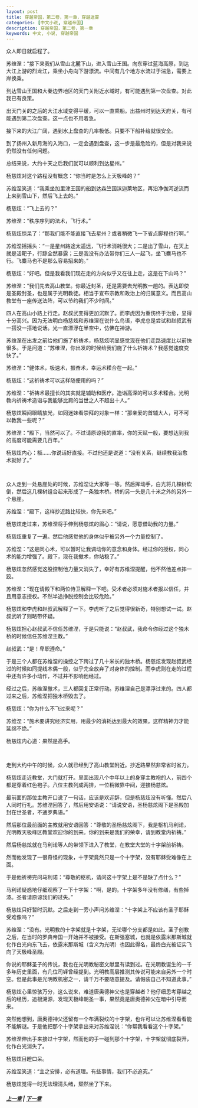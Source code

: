 ```yaml
---
layout: post
title: 穿越帝国，第二卷，第一章，穿越迷雾
categories: [中文小说, 穿越帝国]
description: 穿越帝国，第二卷，第一章
keywords: 中文, 小说, 穿越帝国
---
```


众人即日就启程了。

苏维涅：“接下来我们从雪山北麓下山，进入雪山王国。向东穿过蓝海高原，到达大江上游的烈龙江，乘坐小舟向下游漂流。中间有几个地方水流过于湍急，需要上岸换乘。

到达雪山王国和大秦边界地区的天门关附近水域时，有可能遇到第一次盘查。对此我已有良策。

出天门关的之后的大江水域变得平缓，可以一直乘船。出益州时到达天府关，有可能遇到第二次盘查。这一点也不用着急。

接下来的大江广阔，遇到水上盘查的几率极低。只要不下船补给就很安全。

到了扬州入新月海的入海口，一定会遇到盘查，这一步是最危险的，但是对我来说仍然没有任何问题。

总结来说，大约十天之后我们就可以顺利到达星州。”

杨慈炫对这个路程没有概念：“你当时是怎么上天极峰的？”

苏维涅笑道：“我乘坐加里津王国的船到达森竺国滨迦莱地区，再沿净伽河逆流而上来到雪山下，然后飞上去的。”

杨慈炫：“飞上去的？”

苏维涅：“秩序序列的法术，飞行术。”

杨慈炫惊呆了：“那我们能不能直接飞去星州？或者稍微飞一下省点脚程也行啊。”

苏维涅摇摇头：“一是星州路途太遥远，飞行术消耗很大；二是出了雪山，在天上就是活靶子，行踪全然暴露；三是我没有办法带你们三人一起飞，坐飞麋马也不行。飞麋马也不是那么容易招来的。”

杨慈炫：“好吧。但是我看我们现在走的方向似乎又在往上走，这是在下山吗？”

苏维涅：“我们先去高山教堂。你最近封圣，还是需要去光明教一趟的。表达即使是圣殿封圣，也是属于光明教徒。相当于宣布宗教和政治上的归属意义。而且高山教堂有一座传送法阵，可以节约我们不少时间。”

四人在高山小路上行走。赵叔武变得更加沉默了。而李虎因为重伤终于治愈，显得十分高兴。因为无法明白杨慈炫和苏维涅在说什么鸟语，李虎总是尝试和赵叔武有一搭没一搭地说话。光一直漂浮在半空中，仿佛在神游。

苏维涅在出发之前给他们施了祈祷术，杨慈炫明显感觉现在他们走路速度比以前快很多。于是问道：“苏维涅，你出发的时候给我们施了什么祈祷术？我感觉速度变快了。”

苏维涅：“健体术，极速术，振奋术，幸运术糅合在一起。”

杨慈炫：“这祈祷术可以这样随便用的吗？”

苏维涅：“祈祷术最擅长的其实就是辅助和医疗。造诣高深的可以多术糅合。光明教内祈祷术造诣与我能够比肩的当世之人不超出十人。”

杨慈炫瞬间眼睛放光，如同迷妹看崇拜的对象一样：“那亲爱的首辅大人，可不可以教我一些呢？”

苏维涅：“殿下，当然可以了。不过请原谅我的直率，你的天赋一般，要想达到我的高度可能需要几百年。”

杨慈炫内心：额……你说话好直接。不过他还是说道：“没有关系，继续教我治愈术就好了。”

<br>

众人走到一处悬崖处的时候，苏维涅让大家等一等。然后挥动手，白光将几棵树砍倒，然后这几棵树组合起来形成了一条独木桥。桥的另一头是几十米之外的另外一个悬崖。

苏维涅：“殿下，这样抄近路比较快，你先来吧。”

杨慈炫走过来，苏维涅将手伸到杨慈炫的眉心：“请说，愿意借助我的力量。”

杨慈炫重复了一遍。然后他感觉他的身体似乎被另外一个力量控制了。

苏维涅：“这是同心术，可以暂时让我调动你的意念和身体。经过你的授权，同心术的能力增强了。殿下，现在我撤术，你站稳了。”

杨慈炫忽然感觉这股控制他力量又消失了，幸好有苏维涅提醒，他不然他差点摔一跤。

苏维涅：“现在请殿下和两位侍卫解释一下吧。受术者必须对施术者报以信任，并且用意志授权。不然半途挣脱控制会比较危险。”

杨慈炫和李虎和赵叔武解释了一下。李虎听了之后觉得很新奇，特别想试一试。赵叔武听了则略带怀疑。

杨慈炫担心赵叔武不信任苏维涅，于是只能说：“赵叔武，我命令你经过这个独木桥的时候信任苏维涅主教。”

赵叔武：“是！卑职遵命。”

于是三个人都在苏维涅的操控之下跨过了几十米长的独木桥。杨慈炫发现赵叔武经过的时候如同提线木偶一般，似乎完全放弃了对身体的控制。而李虎则在走的过程中还有许多小动作，不过并不影响他经过。

经过之后，苏维涅撤术，三人都回复正常行动。苏维涅自己是漂浮过来的。四人都过来之后，苏维涅把独木桥毁去了。

杨慈炫：“你为什么不飞过来呢？”

苏维涅：“施术要讲究经济实用，用最少的消耗达到最大的效果。这样精神力才能延绵不绝。”

杨慈炫内心道：果然是高手。

<br>

走到大约中午的时候，众人就已经到了高山教堂附近。抄近路果然非常省时省力。

杨慈炫走近教堂，大门就打开。里面出现八个中年以上的身穿主教袍的人，前四个都是穿着红色袍子。八位主教列成两排，一位稍微靠中间，迎接杨慈炫。

最前面的那位主教开口说了一句话，应该是欢迎辞，但是杨慈炫没有听懂。然后八人同时行礼。苏维涅回答了，然后用安语说：“请说安语，圣杨慈炫阁下是圣殿加封在世圣者，不通罗典语。”

然后那位最前面的主教就用安语回答：“尊敬的圣杨慈炫阁下，我是枢机马利诺，光明教天极峰区教堂欢迎你的到来。你的到来是我们的荣幸，请到教堂内祈祷。”

然后杨慈炫就在马利诺等人的带领下进入了教堂，在教堂大堂的十字架前祈祷。

然而他发现了一很奇怪的现象，十字架竟然只是一个十字架，没有耶稣受难像在上面。

于是他祈祷完问马利诺：“尊敬的枢机，请问这十字架上是不是缺了点什么？”

马利诺疑惑地仔细观察了一下十字架：“啊，是的。十字架多年没有修缮，有些掉漆。圣者请原谅我们的过失。”

杨慈炫只好暂时沉默。之后走到一旁小声问苏维涅：“十字架上不应该有圣子耶稣受难像吗？”

苏维涅：“没有。光明教的十字架就是十字架，无论哪个分支都是如此。圣子创教之后，在当时的罗典帝国一开始并不被接受。在斯强塞城，也就是依露米那斯城就化作白光向东飞去，依露米那斯城（含义为光明）也因此得名，最终白光被证实飞向了天极峰圣殿。

你说的耶稣圣子的传说，我也在光明教秘密文献里有读到过。在光明教诞生的一千多年历史里面，有几位司铎曾经提到。光明教高层推测其传说可能来自另外一个时空。但是此事是光明教机密之一，请千万不要随意提及。请假装自己不知道此事。”

杨慈炫心里惊骇万分，这么说来，难道唐奥德神父也是穿越者？他仔细思考穿越之后的经历，追根溯源，发现天极峰朝圣一事，果然竟是唐奥德神父在暗中引导而来。

突然他想到，唐奥德神父还留有一个布满裂纹的十字架，也许可以让苏维涅看看能不能解谜。于是他把那个十字架拿出来对苏维涅说：“你帮我看看这个十字架。”

苏维涅伸出手来接过十字架，然而他的手一碰到那个十字架，十字架就彻底裂开，化作白光消失了。

杨慈炫目瞪口呆。

苏维涅笑道：“主之安排，必有道理。有些事情，我们不必追究。”

杨慈炫觉得一时无法理清头绪，颓然坐了下来。

##### [上一章](/2020/03/21/TimeTravellerEmpire-1-21/) | [下一章](/2020/03/25/TimeTravellerEmpire-2-2/)
